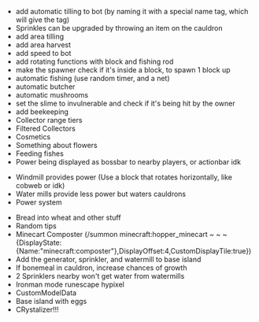- add automatic tilling to bot (by naming it with a special name tag, which will give the tag)
- Sprinkles can be upgraded by throwing an item on the cauldron
- add area tilling
- add area harvest
- add speed to bot
- add rotating functions with block and fishing rod
- make the spawner check if it's inside a block, to spawn 1 block up
- automatic fishing (use random timer, and a net)
- automatic butcher
- automatic mushrooms
- set the slime to invulnerable and check if it's being hit by the owner
- add beekeeping
- Collector range tiers
- Filtered Collectors
- Cosmetics
- Something about flowers
- Feeding fishes
- Power being displayed as bossbar to nearby players, or actionbar idk
* Windmill provides power (Use a block that rotates horizontally, like cobweb or idk)
* Water mills provide less power but waters cauldrons
* Power system
- Bread into wheat and other stuff
- Random tips
- Minecart Composter (/summon minecraft:hopper_minecart ~ ~ ~ {DisplayState:{Name:"minecraft:composter"},DisplayOffset:4,CustomDisplayTile:true})
- Add the generator, sprinkler, and watermill to base island
- If bonemeal in cauldron, increase chances of growth
- 2 Sprinklers nearby won't get water from watermills
- Ironman mode runescape hypixel
- CustomModelData
- Base island with eggs
- CRystalizer!!!
